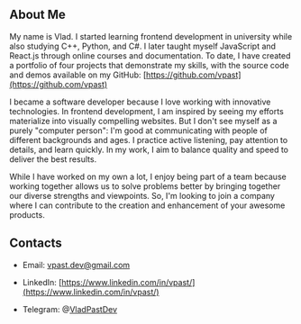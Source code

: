 
## About Me
    

My name is Vlad. I started learning frontend development in university while also studying C++, Python, and C#. I later taught myself JavaScript and React.js through online courses and documentation. To date, I have created a portfolio of four projects that demonstrate my skills, with the source code and demos available on my GitHub: [https://github.com/vpast](https://github.com/vpast)

  

I became a software developer because I love working with innovative technologies. In frontend development, I am inspired by seeing my efforts materialize into visually compelling websites. But I don't see myself as a purely "computer person": I'm good at communicating with people of different backgrounds and ages. I practice active listening, pay attention to details, and learn quickly. In my work, I aim to balance quality and speed to deliver the best results.

  

While I have worked on my own a lot, I enjoy being part of a team because working together allows us to solve problems better by bringing together our diverse strengths and viewpoints. So, I'm looking to join a company where I can contribute to the creation and enhancement of your awesome products.

## Contacts
    

-   Email: [vpast.dev@gmail.com](mailto:vpast.dev@gmail.com)
    
-   LinkedIn: [https://www.linkedin.com/in/vpast/](https://www.linkedin.com/in/vpast/)
    
-   Telegram: @[VladPastDev](https://t.me/VladPastDev)
